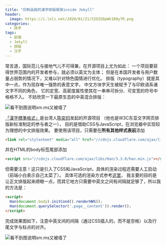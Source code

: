 ```yaml
---
title: "印刷品般的漢字排版框架inside Jekyll"
header:
  image: https://i.loli.net/2020/01/21/5IOZSDpWk1B9y7R.png
categories:
  - 技术
tags:
  - 前端
  - Jekyll
  - 排版
  - 汉字
---
```


常言道，国际范儿与接地气儿不可得兼，在开源项目上尤为如此：
一个项目要获得世界范围内的开发者参与，就必须以英文为主体；
但是在本国开发者与用户数量占弱势的情况下，又难以针对特色国情进行优化。
排版（typography）就是其中一点，作为现存唯一强势的表意文字，
中文方块字天生被赋予了与印欧语系诸文字不同的角色，
它的定宽、高密度属性使其在一串串可拆分、可变宽的符号中格格不入。
不妨欣赏一下最原生态的中英混合排版：

![看不到图说明sm.ms又被墙了](https://i.loli.net/2020/01/21/mTSeBbLgwvc4C3D.png)

[「漢字標準格式」](https://hanzi.pro/)是台湾人[陈奕钧](https://yijun.me/)发起的开源项目
（他也是W3C东亚文字网页排版新标准制定的参与者之一），
目的是借助CSS与JavaScript，在浏览器中实现较为理想的中文排版效果。
要使用该项目，只需要在**所有其他样式表前**添加

```html
<link rel="stylesheet" media="all" href="//cdnjs.cloudflare.com/ajax/libs/Han/3.3.0/han.min.css">
```

并在HTML的body标签尾部添加

```html
<script src="//cdnjs.cloudflare.com/ajax/libs/Han/3.3.0/han.min.js"></script>
```

但需要注意！这只是引入了CSS和JavaScript，具体的渲染过程还需要人工启动（前端小白表示自己太菜了）。
具体可选的渲染方式参考[这里](https://hanzi.pro/manual/js-api#rendering)，
我主要的目的是让正文排版起来顺眼一点，而其它地方只需要中英文之间有间隔就足够了，所以我的方法是：

```html
<script>
  Han(document.body).initCond().renderHWS();
  Han(document.querySelector('.page__content')).render();
</script>
```

完成效果图如下，注意中英文间的间隔（通过CSS插入的，而不是空格）以及行尾文字与标点的对齐。

![看不到图说明sm.ms又被墙了](https://i.loli.net/2020/01/21/zqTpvJ53nbkRWID.png)
